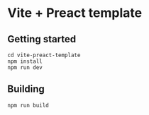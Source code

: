 # Vite + Preact template

## Getting started

```shell
cd vite-preact-template
npm install
npm run dev
```

## Building

```shell
npm run build
```
